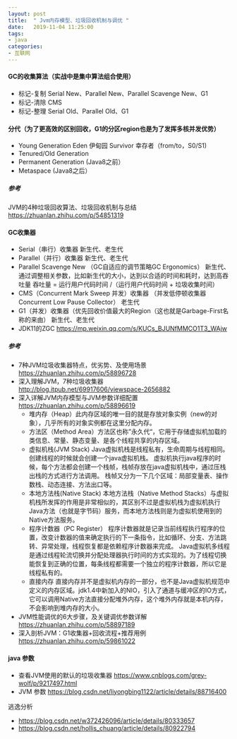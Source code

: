 ```yaml
---
layout: post
title:  " Jvm内存模型、垃圾回收机制与调优 "
date:   2019-11-04 11:25:00
tags:
- java
categories:
- 互联网
---
```


#### GC的收集算法（实战中是集中算法组合使用）
- 标记-复制
    Serial New、Parallel New、Parallel Scavenge New、G1
- 标记-清除
    CMS
- 标记-整理
    Serial Old、Parallel Old、G1

#### 分代（为了更高效的区别回收，G1的分区region也是为了发挥多核并发优势）
- Young Generation
    Eden 伊甸园
    Survivor 幸存者（from/to，S0/S1)    
- Tenured/Old Generation
- Permanent Generation (Java8之前）
- Metaspace (Java8之后）

##### 参考
  JVM的4种垃圾回收算法、垃圾回收机制与总结 <https://zhuanlan.zhihu.com/p/54851319>

#### GC收集器
- Serial（串行）收集器
    新生代、老生代
- Parallel（并行）收集器
    新生代、老生代
- Parallel Scavenge New （GC自适应的调节策略GC Ergonomics）
    新生代、通过调整相关参数，比如新生代的大小，达到以合适的时间和耗时，达到高吞吐量
    吞吐量 = 运行用户代码时间 /（运行用户代码时间 + 垃圾收集时间）
- CMS（Concurrent Mark Sweep 并发）收集器 （并发低停顿收集器 Concurrent Low Pause Collector）
    老生代
- G1（并发）收集器（优先回收价值最大的Region（这也就是Garbage-First名称的来由）
    新生代、老生代
- JDK11的ZGC <https://mp.weixin.qq.com/s/KUCs_BJUNfMMCO1T3_WAjw>

##### 参考
- 7种JVM垃圾收集器特点，优劣势、及使用场景 <https://zhuanlan.zhihu.com/p/58896728>
- 深入理解JVM，7种垃圾收集器 <http://blog.itpub.net/69917606/viewspace-2656882>
- 深入详解JVM内存模型与JVM参数详细配置 <https://zhuanlan.zhihu.com/p/58896619>
    - 堆内存（Heap）此内存区域的唯一目的就是存放对象实例（new的对象），几乎所有的对象实例都在这里分配内存。
    - 方法区（Method Area）方法区也称”永久代“，它用于存储虚拟机加载的类信息、常量、静态变量、是各个线程共享的内存区域。
    - 虚拟机栈(JVM Stack) Java虚拟机栈是线程私有，生命周期与线程相同。创建线程的时候就会创建一个java虚拟机栈。
      虚拟机执行java程序的时候，每个方法都会创建一个栈帧，栈帧存放在java虚拟机栈中，通过压栈出栈的方式进行方法调用。
      栈帧又分为一下几个区域：局部变量表、操作数栈、动态连接、方法出口等。
    - 本地方法栈(Native Stack) 本地方法栈（Native Method Stacks）与虚拟机栈所发挥的作用是非常相似的，其区别不过是虚拟机栈为虚拟机执行Java方法（也就是字节码）服务，而本地方法栈则是为虚拟机使用到的Native方法服务。
    - 程序计数器（PC Register）
      程序计数器就是记录当前线程执行程序的位置，改变计数器的值来确定执行的下一条指令，比如循环、分支、方法跳转、异常处理，线程恢复都是依赖程序计数器来完成。
      Java虚拟机多线程是通过线程轮流切换并分配处理器执行时间的方式实现的。为了线程切换能恢复到正确的位置，每条线程都需要一个独立的程序计数器，所以它是线程私有的。
    - 直接内存
      直接内存并不是虚拟机内存的一部分，也不是Java虚拟机规范中定义的内存区域。jdk1.4中新加入的NIO，引入了通道与缓冲区的IO方式，它可以调用Native方法直接分配堆外内存，这个堆外内存就是本机内存，不会影响到堆内存的大小。
- JVM性能调优的6大步骤，及关键调优参数详解 <https://zhuanlan.zhihu.com/p/58897189>
- 深入剖析JVM：G1收集器+回收流程+推荐用例 <https://zhuanlan.zhihu.com/p/59861022>

#### java 参数
- 查看JVM使用的默认的垃圾收集器 <https://www.cnblogs.com/grey-wolf/p/9217497.html>
- JVM 参数 <https://blog.csdn.net/liyongbing1122/article/details/88716400>

逃逸分析
- <https://blog.csdn.net/w372426096/article/details/80333657>
- <https://blog.csdn.net/hollis_chuang/article/details/80922794>

